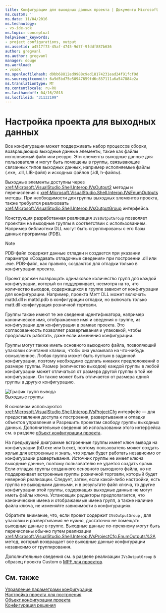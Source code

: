 ```yaml
---
title: Конфигурации для выходных данных проекта | Документы Microsoft
ms.custom: ''
ms.date: 11/04/2016
ms.technology:
- vs-ide-sdk
ms.topic: conceptual
helpviewer_keywords:
- project configurations, output
ms.assetid: a4517f73-45af-4745-9d7f-9fddf887b636
author: gregvanl
ms.author: gregvanl
manager: douge
ms.workload:
- vssdk
ms.openlocfilehash: d9bb68812ed9988c9ed18174231ead24f91fcf9d
ms.sourcegitcommit: 6a9d5bd75e50947659fd6c837111a6a547884e2a
ms.translationtype: MT
ms.contentlocale: ru-RU
ms.lasthandoff: 04/16/2018
ms.locfileid: "31132199"
---
```

# <a name="project-configuration-for-output"></a>Настройка проекта для выходных данных
Все конфигурации может поддерживать набор процессов сборки, возвращающих выходные данные элементы, такие как файлы исполняемый файл или ресурс. Эти элементы выходные данные для пользователя и могут быть помещены в группы, связывающие связанных типов выходных данных, например исполняемые файлы (.exe, .dll, LIB-файл) и исходных файлов (.idl, h-файлы).  
  
 Выходные элементы доступны через <xref:Microsoft.VisualStudio.Shell.Interop.IVsOutput2> методы и перечисления с <xref:Microsoft.VisualStudio.Shell.Interop.IVsEnumOutputs> методы. При необходимости для группы выходных элементов проекта, также требуется реализовать <xref:Microsoft.VisualStudio.Shell.Interop.IVsOutputGroup> интерфейса.  
  
 Конструкция разработанная реализация `IVsOutputGroup` позволяет проектам на выходные группы в соответствии с использованием. Например библиотеки DLL могут быть сгруппированы с его базы данных программы (PDB).  
  
> [!NOTE]
>  PDB-файл содержит данные отладки и создается при указании параметра «Создавать отладочные сведения» при построении .dll или .exe. PDB-файл, как правило, создаются для отладки только в конфигурации проекта.  
  
 Проект должен возвращать одинаковое количество групп для каждой конфигурации, который он поддерживает, несмотря на то, что количество выходов, содержащихся в группе зависит от конфигурации для конфигурации. Например, проекта Мэтт DLL может включать mattd.dll и mattd.pdb в конфигурации отладки, но включать только matt.dll конфигурация розничной торговли.  
  
 Группы также имеют те же сведения идентификатора, например каноническое имя, отображаемое имя и сведения о группе, из конфигурации для конфигурации в рамках проекта. Это согласованность позволяет развертывания и упаковкой, чтобы продолжать работать, даже если изменения конфигурации.  
  
 Группы могут также иметь основного выходного файла, позволяющий упаковки сочетания клавиш, чтобы она указывала на что-нибудь осмысленное. Любая группа может быть пустым в заданной конфигурации, поэтому необходимо сделать никаких предположений о размере группы. Размер (количество выходов) каждой группы в любой конфигурации может отличаться от размера другой группы в той же конфигурации. Он также может быть отличается от размера одной группы в другую конфигурацию.  
  
 ![График групп вывода](../../extensibility/internals/media/vsoutputgroups.gif "vsOutputGroups")  
Выходные группы  
  
 В основном используются <xref:Microsoft.VisualStudio.Shell.Interop.IVsProjectCfg> интерфейс — для предоставления доступа к построения, развертывания и отладки объектов управления и Разрешить проектам свободу группы выходных данных. Дополнительные сведения об использовании этого интерфейса см. в разделе [объект конфигурации проекта](../../extensibility/internals/project-configuration-object.md).  
  
 На предыдущей диаграмме встроенные группы имеет ключ вывода на конфигурации (bD.exe или b.exe), поэтому пользователь может создать ярлык для встроенные и знать, что ярлык будет работать независимо от конфигурации развертывания. Источник группы не имеет ключа выходные данные, поэтому пользователю не удается создать ярлык. Если отладка группы созданного основного выходного файла, но не поддерживает встроенные группы розничной торговли, который будет неверной реализации. Следует, затем, если какой-либо настройки, есть группа не выходными данными, и в результате файл ключа, то другие конфигурации этой группы, содержащих выходные данные не могут иметь файлы ключа. Установщик редакторы предполагается, что канонические имена и отображаемые имена групп, а также наличие файла ключа, не изменяйте зависимости в конфигурациях.  
  
 Обратите внимание, что, если проект содержит `IVsOutputGroup` , для упаковки и развертывания не нужно, достаточно не помещать выходные данные в группе. Выходные данные по-прежнему могут быть перечислены обычно путем реализации <xref:Microsoft.VisualStudio.Shell.Interop.IVsProjectCfg.EnumOutputs%2A> метод, который возвращает все выходные данные конфигурации независимо от группирования.  
  
 Дополнительные сведения см. в разделе реализации `IVsOutputGroup` в образец проекта Custom в [MPF для проектов](http://mpfproj12.codeplex.com).  
  
## <a name="see-also"></a>См. также  
 [Управление параметрами конфигурации](../../extensibility/internals/managing-configuration-options.md)   
 [Настройка проекта для построения](../../extensibility/internals/project-configuration-for-building.md)   
 [Объект конфигурации проекта](../../extensibility/internals/project-configuration-object.md)   
 [Конфигурация решения](../../extensibility/internals/solution-configuration.md)